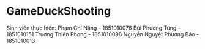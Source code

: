 # GameDuckShooting
Sinh viên thực hiện:
Phạm Chí Năng – 1851010076
Bùi Phương Tùng – 1851010151 
Trương Thiên Phong - 1851010098
Nguyễn Nguyệt Phương Bảo - 1851010013
